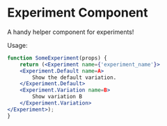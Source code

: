 # Experiment Component

A handy helper component for experiments!

Usage:

```jsx harmony
function SomeExperiment(props) {
    return (<Experiment name={'experiment_name'}>
    <Experiment.Default name=A>
        Show the default variation.
    </Experiment.Default>
    <Experiment.Variation name=B>
        Show variation B
    </Experiment.Variation>
</Experiment>);
}
```
